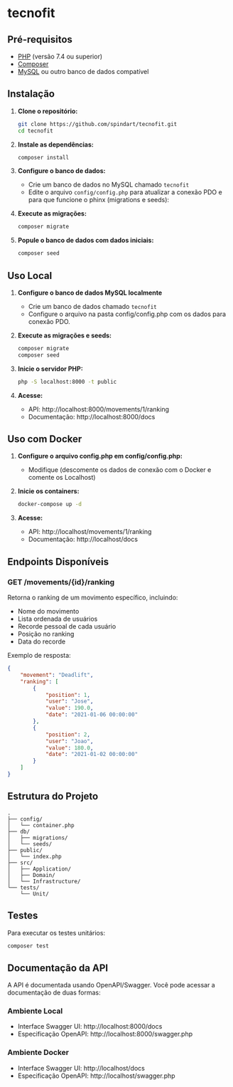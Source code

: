 # tecnofit

## Pré-requisitos

- [PHP](https://www.php.net/downloads) (versão 7.4 ou superior)
- [Composer](https://getcomposer.org/download/)
- [MySQL](https://www.mysql.com/downloads/) ou outro banco de dados compatível

## Instalação

1. **Clone o repositório:**

   ```bash
   git clone https://github.com/spindart/tecnofit.git
   cd tecnofit
   ```

2. **Instale as dependências:**

   ```bash
   composer install
   ```

3. **Configure o banco de dados:**

   - Crie um banco de dados no MySQL chamado `tecnofit`
   - Edite o arquivo `config/config.php` para atualizar a conexão PDO e para que funcione o phinx (migrations e seeds):


4. **Execute as migrações:**

   ```bash
   composer migrate
   ```

5. **Popule o banco de dados com dados iniciais:**

   ```bash
   composer seed
   ```

## Uso Local

1. **Configure o banco de dados MySQL localmente**
   - Crie um banco de dados chamado `tecnofit`
   - Configure o arquivo na pasta config/config.php com os dados para conexão PDO.

2. **Execute as migrações e seeds:**
   ```bash
   composer migrate
   composer seed
   ```

3. **Inicie o servidor PHP:**
   ```bash
   php -S localhost:8000 -t public
   ```

4. **Acesse:**
   - API: http://localhost:8000/movements/1/ranking
   - Documentação: http://localhost:8000/docs

## Uso com Docker

1. **Configure o arquivo config.php em config/config.php:**
   - Modifique (descomente os dados de conexão com o Docker e comente os Localhost)

2. **Inicie os containers:**
   ```bash
   docker-compose up -d
   ```

3. **Acesse:**
   - API: http://localhost/movements/1/ranking
   - Documentação: http://localhost/docs

## Endpoints Disponíveis

### GET /movements/{id}/ranking

Retorna o ranking de um movimento específico, incluindo:
- Nome do movimento
- Lista ordenada de usuários
- Recorde pessoal de cada usuário
- Posição no ranking
- Data do recorde

Exemplo de resposta:
```json
{
    "movement": "Deadlift",
    "ranking": [
        {
            "position": 1,
            "user": "Jose",
            "value": 190.0,
            "date": "2021-01-06 00:00:00"
        },
        {
            "position": 2,
            "user": "Joao",
            "value": 180.0,
            "date": "2021-01-02 00:00:00"
        }
    ]
}
```

## Estrutura do Projeto

```
.
├── config/
│   └── container.php
├── db/
│   ├── migrations/
│   └── seeds/
├── public/
│   └── index.php
├── src/
│   ├── Application/
│   ├── Domain/
│   └── Infrastructure/
└── tests/
    └── Unit/
```

## Testes

Para executar os testes unitários:

```bash
composer test
```

## Documentação da API

A API é documentada usando OpenAPI/Swagger. Você pode acessar a documentação de duas formas:

### Ambiente Local
- Interface Swagger UI: http://localhost:8000/docs
- Especificação OpenAPI: http://localhost:8000/swagger.php

### Ambiente Docker
- Interface Swagger UI: http://localhost/docs
- Especificação OpenAPI: http://localhost/swagger.php
